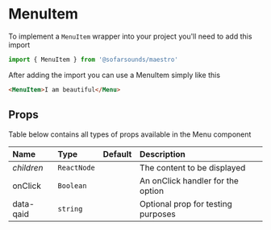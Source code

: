 # MenuItem

To implement a `MenuItem` wrapper into your project you'll need to add this import
```js
import { MenuItem } from '@sofarsounds/maestro'
```

After adding the import you can use a MenuItem simply like this
```html
<MenuItem>I am beautiful</Menu>
```

## Props
Table below contains all types of props available in the Menu component  

| Name          | Type        | Default         | Description                      |
| :------------ | :-----      | :-------------- | :------------------------------- |
| *children*    | `ReactNode` |                 | The content to be displayed
| onClick       | `Boolean`   |                 | An onClick handler for the option
| data-qaid     | `string`    |                 | Optional prop for testing purposes



